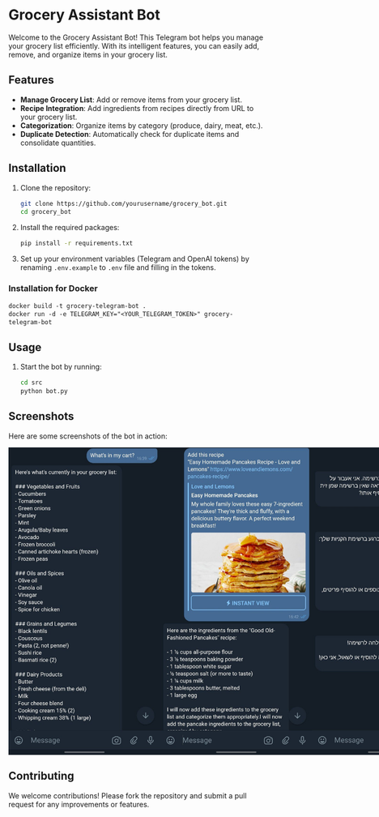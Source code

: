 # Grocery Assistant Bot

Welcome to the Grocery Assistant Bot! This Telegram bot helps you manage your grocery list efficiently. With its intelligent features, you can easily add, remove, and organize items in your grocery list.

## Features

- **Manage Grocery List**: Add or remove items from your grocery list.
- **Recipe Integration**: Add ingredients from recipes directly from URL to your grocery list.
- **Categorization**: Organize items by category (produce, dairy, meat, etc.).
- **Duplicate Detection**: Automatically check for duplicate items and consolidate quantities.

## Installation

1. Clone the repository:
   ```bash
   git clone https://github.com/yourusername/grocery_bot.git
   cd grocery_bot
   ```

2. Install the required packages:
   ```bash
   pip install -r requirements.txt
   ```

3. Set up your environment variables (Telegram and OpenAI tokens) by renaming `.env.example` to `.env` file and filling in the tokens.

### Installation for Docker
```
docker build -t grocery-telegram-bot .
docker run -d -e TELEGRAM_KEY="<YOUR_TELEGRAM_TOKEN>" grocery-telegram-bot
```

## Usage

1. Start the bot by running:
   ```bash
   cd src
   python bot.py
   ```

## Screenshots

Here are some screenshots of the bot in action:

<div style="display: flex; justify-content: space-around;">
    <img src="photos/show_cart.png" alt="Show Cart" width="300" />
    <img src="photos/add_recipe.png" alt="Show Cart" width="300" />
    <img src="photos/add_grocery_he.png" alt="Add Grocery" width="300" />
    <img src="photos/add_recipe_he.png" alt="Add Recipe" width="300" />
</div>

## Contributing

We welcome contributions! Please fork the repository and submit a pull request for any improvements or features.